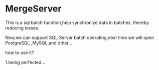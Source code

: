 # MergeServer
This is a sql batch fucntion,help  synchronize data in batches, thereby reducing losses.

Now,we can support SQL Server batch operating,next time we will open PostgreSQL ,MySQL,and other ...

how to use it?

1.being perfected...
